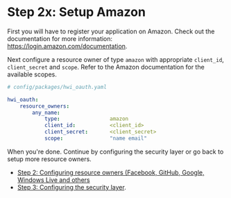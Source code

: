 Step 2x: Setup Amazon
=====================
First you will have to register your application on Amazon. Check out the
documentation for more information: https://login.amazon.com/documentation.

Next configure a resource owner of type `amazon` with appropriate
`client_id`, `client_secret` and `scope`. Refer to the Amazon documentation
for the available scopes.

``` yaml
# config/packages/hwi_oauth.yaml

hwi_oauth:
    resource_owners:
        any_name:
            type:                amazon
            client_id:           <client_id>
            client_secret:       <client_secret>
            scope:               "name email"
```

When you're done. Continue by configuring the security layer or go back to
setup more resource owners.

- [Step 2: Configuring resource owners (Facebook, GitHub, Google, Windows Live and others](../2-configuring_resource_owners.md)
- [Step 3: Configuring the security layer](../3-configuring_the_security_layer.md).
